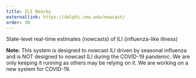 ```yaml
---
title: ILI Nearby
externallink: https://delphi.cmu.edu/nowcast/
order: 30
---
```


State-level real-time estimates (nowcasts) of ILI (influenza-like illness)

**Note:** This system is designed to nowcast ILI driven by seasonal
influenza and is NOT designed to nowcast ILI during the COVID-19 pandemic. We
are only keeping it running as others may be relying on it. We are working on
a new system for COVID-19.